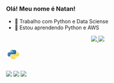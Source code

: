 ### Olá! Meu nome é Natan!

- 🔭 Trabalho com Python e Data Sciense 
- 🌱 Estou aprendendo Python e AWS



<div align="center">
  <a href="https://github.com/NatanGPS">
  <img height="180em" src="https://github-readme-stats.vercel.app/api?username=NatanGPS&show_icons=true&theme=dark&include_all_commits=true&count_private=true"/>
  <img height="180em" src="https://github-readme-stats.vercel.app/api/top-langs/?username=NatanGPS&layout=compact&langs_count=7&theme=dark"/>
</div>
<div style="display: inline_block"><br>
  <img align="center" alt="Nat-Python" height="30" width="40" src="https://raw.githubusercontent.com/devicons/devicon/master/icons/python/python-original.svg">

  ##
 
<div> 
  <a href="https://instagram.com/natangps" target="_blank"><img src="https://img.shields.io/badge/-Instagram-%23E4405F?style=for-the-badge&logo=instagram&logoColor=white" target="_blank"></a>
  <a href = "mailto:natangpss@gmail.com"><img src="https://img.shields.io/badge/-Gmail-%23333?style=for-the-badge&logo=gmail&logoColor=white" target="_blank"></a>
  <a href="https://www.linkedin.com/in/natan-gaspar-de-souza-3310aa224" target="_blank"><img src="https://img.shields.io/badge/-LinkedIn-%230077B5?style=for-the-badge&logo=linkedin&logoColor=white" target="_blank"></a> 
